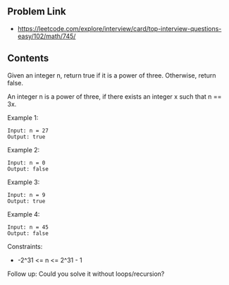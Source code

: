 ## Problem Link

- https://leetcode.com/explore/interview/card/top-interview-questions-easy/102/math/745/

## Contents

Given an integer n, return true if it is a power of three. Otherwise, return false.

An integer n is a power of three, if there exists an integer x such that n == 3x.

Example 1:

```
Input: n = 27
Output: true
```

Example 2:

```
Input: n = 0
Output: false
```

Example 3:

```
Input: n = 9
Output: true
```

Example 4:

```
Input: n = 45
Output: false
```

Constraints:

- -2^31 <= n <= 2^31 - 1

Follow up: Could you solve it without loops/recursion?
